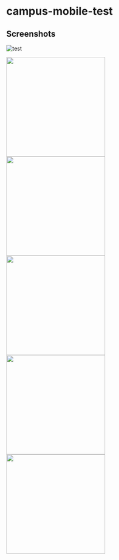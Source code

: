 # campus-mobile-test

## Screenshots
![test](https://github.com/UCSD/campus-mobile/blob/screenshots/screenshots/v5.0/ios/weather_card.png?raw=true "Weather")

<img src="https://github.com/UCSD/campus-mobile/blob/screenshots/screenshots/v5.0/ios/weather_card.png?raw=true" width="260" style="margin-right: 100px" />              <img src="https://github.com/UCSD/campus-mobile/blob/screenshots/screenshots/v5.0/ios/weather_card.png?raw=true" width="260" />			<img src="https://github.com/UCSD/campus-mobile/blob/screenshots/screenshots/v5.0/ios/weather_card.png?raw=true" width="260" />			<img src="https://github.com/UCSD/campus-mobile/blob/screenshots/screenshots/v5.0/ios/weather_card.png?raw=true" width="260" />			<img src="https://github.com/UCSD/campus-mobile/blob/screenshots/screenshots/v5.0/ios/weather_card.png?raw=true" width="260" />


